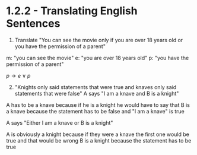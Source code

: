 # 1.2.2 - Translating English Sentences

1. Translate "You can see the movie only if you are over 18 years old or you have the permission of a parent"

m: "you can see the movie"
e: "you are over 18 years old"
p: "you have the permission of a parent"

$p \to e\lor p$

2. "Knights only said statements that were true and knaves only said statements that were false"
A says "I am a knave and B is a knight"

A has to be a knave because if he is a knight he would have to say that
B is a knave because the statement has to be false and "I am a knave" is true


A says "Either I am a knave or B is a knight"

A is obviously a knight because if they were a knave the first one would be true and that would be wrong
B is a knight because the statement has to be true
